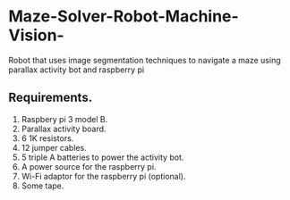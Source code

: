 # Maze-Solver-Robot-Machine-Vision-

 Robot that uses image segmentation techniques to navigate a maze using parallax activity bot and raspberry pi
 
 ## Requirements.
 1) Raspbery pi 3 model B.
 2) Parallax activity board.
 3) 6 1K resistors.
 4) 12 jumper cables.
 5) 5 triple A batteries to power the activity bot.
 6) A power source for the raspberry pi.
 7) Wi-Fi adaptor for the raspberry pi (optional).
 8) Some tape.
